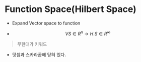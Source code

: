 # Function Space(Hilbert Space)

- Expand Vector space to function 

- $$ VS \in R^n \rightarrow H.S \in R^{\infty}    $$ 

> 무한대가 키워드 

- 덧셈과 스카라곱에 닫혀 있다. 